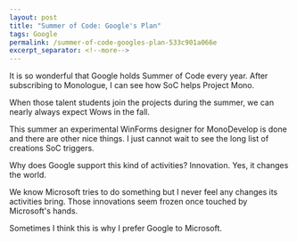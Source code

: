 ```yaml
---
layout: post
title: "Summer of Code: Google's Plan"
tags: Google
permalink: /summer-of-code-googles-plan-533c901a066e
excerpt_separator: <!--more-->
---
```

It is so wonderful that Google holds Summer of Code every year. After subscribing to Monologue, I can see how SoC helps Project Mono.

When those talent students join the projects during the summer, we can nearly always expect Wows in the fall.

This summer an experimental WinForms designer for MonoDevelop is done and there are other nice things. I just cannot wait to see the long list of creations SoC triggers.

Why does Google support this kind of activities? Innovation. Yes, it changes the world.

We know Microsoft tries to do something but I never feel any changes its activities bring. Those innovations seem frozen once touched by Microsoft's hands.

Sometimes I think this is why I prefer Google to Microsoft.
<!--more-->